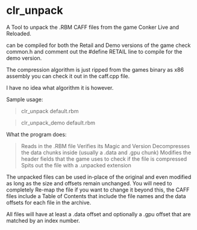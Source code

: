 # clr_unpack

A Tool to unpack the .RBM CAFF files from the game Conker Live and Reloaded.

can be compiled for both the Retail and Demo versions of the game check common.h and comment out the #define RETAIL line to compile for the demo version.

The compression algorithm is just ripped from the games binary as x86 assembly you can check it out in the caff.cpp file.

I have no idea what algorithm it is however.

Sample usage:

> clr_unpack default.rbm

> clr_unpack_demo default.rbm

What the program does:

> Reads in the .RBM file
> Verifies its Magic and Version
> Decompresses the data chunks inside (usually a .data and .gpu chunk)
> Modifies the header fields that the game uses to check if the file is compressed
> Spits out the file with a .unpacked extension

The unpacked files can be used in-place of the original and even modified as long as the size and offsets remain unchanged.
You will need to completely Re-map the file if you want to change it beyond this, the CAFF files include a Table of Contents
that include the file names and the data offsets for each file in the archive.

All files will have at least a .data offset and optionally a .gpu offset that are matched by an index number.
